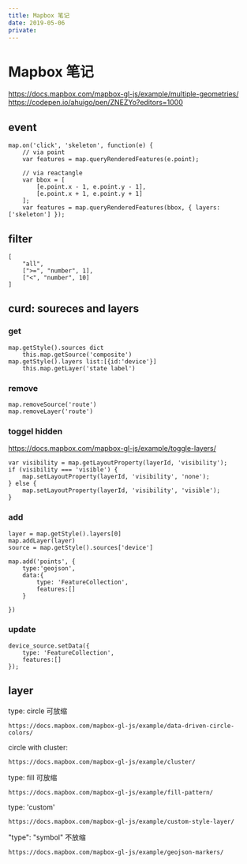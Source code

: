 ```yaml
---
title: Mapbox 笔记
date: 2019-05-06
private:
---
```

# Mapbox 笔记

https://docs.mapbox.com/mapbox-gl-js/example/multiple-geometries/
https://codepen.io/ahuigo/pen/ZNEZYo?editors=1000


## event

    map.on('click', 'skeleton', function(e) {
        // via point
        var features = map.queryRenderedFeatures(e.point);

        // via reactangle
        var bbox = [
            [e.point.x - 1, e.point.y - 1],
            [e.point.x + 1, e.point.y + 1]
        ];
        var features = map.queryRenderedFeatures(bbox, { layers: ['skeleton'] });

## filter

    [
        "all",
        [">=", "number", 1],
        ["<", "number", 10]
    ]

## curd: soureces and layers


### get

    map.getStyle().sources dict
        this.map.getSource('composite')
    map.getStyle().layers list:[{id:'device'}]
        this.map.getLayer('state label')

### remove

    map.removeSource('route')
    map.removeLayer('route')

### toggel hidden
https://docs.mapbox.com/mapbox-gl-js/example/toggle-layers/

    var visibility = map.getLayoutProperty(layerId, 'visibility');
    if (visibility === 'visible') {
        map.setLayoutProperty(layerId, 'visibility', 'none');
    } else {
        map.setLayoutProperty(layerId, 'visibility', 'visible');
    }

### add

    layer = map.getStyle().layers[0]
    map.addLayer(layer)
    source = map.getStyle().sources['device']

    map.add('points', {
        type:'geojson',
        data:{
            type: 'FeatureCollection',
            features:[]
        }

    })

### update
    device_source.setData({
        type: 'FeatureCollection',
        features:[]
    });

## layer
type: circle 可放缩

    https://docs.mapbox.com/mapbox-gl-js/example/data-driven-circle-colors/

circle with cluster:

    https://docs.mapbox.com/mapbox-gl-js/example/cluster/


type: fill 可放缩

    https://docs.mapbox.com/mapbox-gl-js/example/fill-pattern/

type: 'custom'

    https://docs.mapbox.com/mapbox-gl-js/example/custom-style-layer/

"type": "symbol" 不放缩

    https://docs.mapbox.com/mapbox-gl-js/example/geojson-markers/